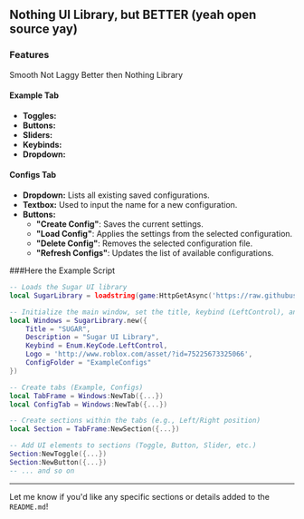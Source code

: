 ## Nothing UI Library, but BETTER (yeah open source yay)

### **Features**

Smooth
Not Laggy
Better then Nothing Library

#### **Example Tab**

  * **Toggles:**
  * **Buttons:**
  * **Sliders:**
  * **Keybinds:**
  * **Dropdown:**

#### **Configs Tab**

  * **Dropdown:** Lists all existing saved configurations.
  * **Textbox:** Used to input the name for a new configuration.
  * **Buttons:**
      * **"Create Config"**: Saves the current settings.
      * **"Load Config"**: Applies the settings from the selected configuration.
      * **"Delete Config"**: Removes the selected configuration file.
      * **"Refresh Configs"**: Updates the list of available configurations.

###Here the Example Script

```lua
-- Loads the Sugar UI library
local SugarLibrary = loadstring(game:HttpGetAsync('https://raw.githubusercontent.com/Yomkav2/Sugar-UI/refs/heads/main/main'))();

-- Initialize the main window, set the title, keybind (LeftControl), and config folder
local Windows = SugarLibrary.new({
    Title = "SUGAR",
    Description = "Sugar UI Library",
    Keybind = Enum.KeyCode.LeftControl,
    Logo = 'http://www.roblox.com/asset/?id=75225673325066',
    ConfigFolder = "ExampleConfigs"
})

-- Create tabs (Example, Configs)
local TabFrame = Windows:NewTab({...})
local ConfigTab = Windows:NewTab({...})

-- Create sections within the tabs (e.g., Left/Right position)
local Section = TabFrame:NewSection({...})

-- Add UI elements to sections (Toggle, Button, Slider, etc.)
Section:NewToggle({...})
Section:NewButton({...})
-- ... and so on
```

-----

Let me know if you'd like any specific sections or details added to the `README.md`\!
